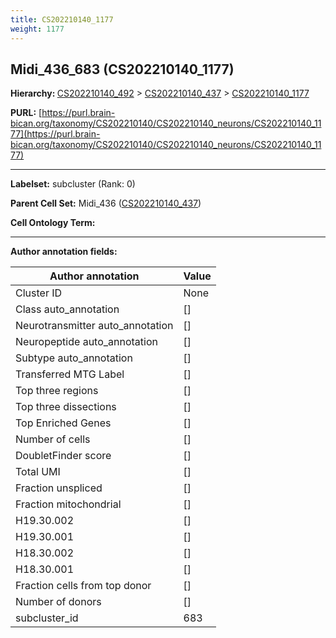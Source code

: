 ```yaml
---
title: CS202210140_1177
weight: 1177
---
```

## Midi_436_683 (CS202210140_1177)
<b>Hierarchy: </b>
[CS202210140_492](../CS202210140_492) >
[CS202210140_437](../CS202210140_437) >
[CS202210140_1177](../CS202210140_1177)

**PURL:** [https://purl.brain-bican.org/taxonomy/CS202210140/CS202210140_neurons/CS202210140_1177](https://purl.brain-bican.org/taxonomy/CS202210140/CS202210140_neurons/CS202210140_1177)

---


**Labelset:** subcluster (Rank: 0)

**Parent Cell Set:** Midi_436 ([CS202210140_437](../CS202210140_437))



**Cell Ontology Term:** 

[MARKER GENES.]: #


---

[TRANSFERRED ANNOTATIONS.]: #


[AUTHOR ANNOTATION FIELDS.]: #


**Author annotation fields:**

| Author annotation | Value |
|-------------------|-------|
|Cluster ID|None|
|Class auto_annotation|[]|
|Neurotransmitter auto_annotation|[]|
|Neuropeptide auto_annotation|[]|
|Subtype auto_annotation|[]|
|Transferred MTG Label|[]|
|Top three regions|[]|
|Top three dissections|[]|
|Top Enriched Genes|[]|
|Number of cells|[]|
|DoubletFinder score|[]|
|Total UMI|[]|
|Fraction unspliced|[]|
|Fraction mitochondrial|[]|
|H19.30.002|[]|
|H19.30.001|[]|
|H18.30.002|[]|
|H18.30.001|[]|
|Fraction cells from top donor|[]|
|Number of donors|[]|
|subcluster_id|683|
